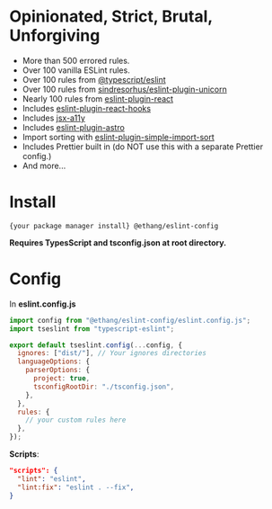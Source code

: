 # Opinionated, Strict, Brutal, Unforgiving

* More than 500 errored rules.
* Over 100 vanilla ESLint rules.
* Over 100 rules from [@typescript/eslint](https://github.com/typescript-eslint/typescript-eslint)
* Over 100 rules from [sindresorhus/eslint-plugin-unicorn](https://github.com/sindresorhus/eslint-plugin-unicorn)
* Nearly 100 rules from [eslint-plugin-react](https://github.com/jsx-eslint/eslint-plugin-react)
* Includes [eslint-plugin-react-hooks](https://github.com/facebook/react/tree/main/packages/eslint-plugin-react-hooks)
* Includes [jsx-a11y](https://github.com/jsx-eslint/eslint-plugin-jsx-a11y)
* Includes [eslint-plugin-astro](https://www.npmjs.com/package/eslint-plugin-astro)
* Import sorting with [eslint-plugin-simple-import-sort](https://github.com/lydell/eslint-plugin-simple-import-sort)
* Includes Prettier built in (do NOT use this with a separate Prettier config.)
* And more...

# Install

`{your package manager install} @ethang/eslint-config`

**Requires TypesScript and tsconfig.json at root directory.**

# Config

In **eslint.config.js**

```js
import config from "@ethang/eslint-config/eslint.config.js";
import tseslint from "typescript-eslint";

export default tseslint.config(...config, {
  ignores: ["dist/"], // Your ignores directories
  languageOptions: {
    parserOptions: {
      project: true,
      tsconfigRootDir: "./tsconfig.json",
    },
  },
  rules: {
    // your custom rules here
  },
});
```

**Scripts**:

```json
"scripts": {
  "lint": "eslint",
  "lint:fix": "eslint . --fix",
}
```
